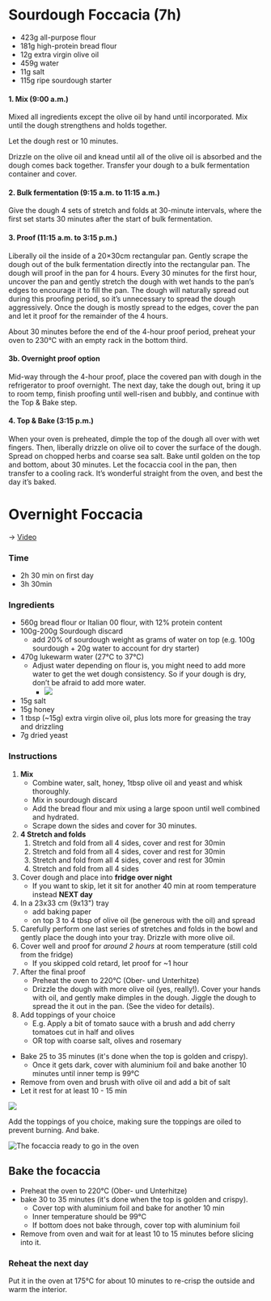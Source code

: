 
# Sourdough Foccacia (7h)

- 423g all-purpose flour
- 181g high-protein bread flour
- 12g extra virgin olive oil
- 459g water
- 11g salt
- 115g ripe sourdough starter

#### 1. Mix (9:00 a.m.)  
Mixed all ingredients except the olive oil by hand until incorporated. Mix until the dough strengthens and holds together.

Let the dough rest or 10 minutes. 

Drizzle on the olive oil and knead until all of the olive oil is absorbed and the dough comes back together. Transfer your dough to a bulk fermentation container and cover.

#### 2. Bulk fermentation (9:15 a.m. to 11:15 a.m.)  
Give the dough 4 sets of stretch and folds at 30-minute intervals, where the first set starts 30 minutes after the start of bulk fermentation. 
#### 3. Proof (11:15 a.m. to 3:15 p.m.)  
Liberally oil the inside of a 20×30cm rectangular pan. 
Gently scrape the dough out of the bulk fermentation directly into the rectangular pan. 
The dough will proof in the pan for 4 hours. 
Every 30 minutes for the first hour, uncover the pan and gently stretch the dough with wet hands to the pan’s edges to encourage it to fill the pan. The dough will naturally spread out during this proofing period, so it’s unnecessary to spread the dough aggressively. Once the dough is mostly spread to the edges, cover the pan and let it proof for the remainder of the 4 hours. 

About 30 minutes before the end of the 4-hour proof period, preheat your oven to 230°C with an empty rack in the bottom third.
#### 3b. Overnight proof option
Mid-way through the 4-hour proof, place the covered pan with dough in the refrigerator to proof overnight. The next day, take the dough out, bring it up to room temp, finish proofing until well-risen and bubbly, and continue with the Top & Bake step.

#### 4. Top & Bake (3:15 p.m.)  
When your oven is preheated, dimple the top of the dough all over with wet fingers. Then, liberally drizzle on olive oil to cover the surface of the dough. Spread on chopped herbs and coarse sea salt. Bake until golden on the top and bottom, about 30 minutes. Let the focaccia cool in the pan, then transfer to a cooling rack. It’s wonderful straight from the oven, and best the day it’s baked.

# Overnight Foccacia
→ [Video](https://www.youtube.com/watch?v=O1WQTKuWWfM)

### Time
- 2h 30 min on first day
- 3h 30min

### Ingredients
- 560g bread flour or Italian 00 flour, with 12% protein content
- 100g-200g Sourdough discard
	- add 20% of sourdough weight as grams of water on top (e.g. 100g sourdough + 20g water to account for dry starter)
- 470g lukewarm water (27°C to 37°C)
	- Adjust water depending on flour is, you might need to add more water to get the wet dough consistency. So if your dough is dry, don’t be afraid to add more water.
	  - ![](/images/CleanShot%202024-07-04%20at%2009.43.31@2x.png)
- 15g salt
- 15g honey
- 1 tbsp (~15g) extra virgin olive oil, plus lots more for greasing the tray and drizzling
- 7g dried yeast

### Instructions
1. **Mix**
   - Combine water, salt, honey, 1tbsp olive oil and yeast and whisk thoroughly. 
   - Mix in sourdough discard
   - Add the bread flour and mix using a large spoon until well combined and hydrated.
   - Scrape down the sides and cover for 30 minutes.
2. **4 Stretch and folds** 
	1. Stretch and fold from all 4 sides, cover and rest for 30min
	2. Stretch and fold from all 4 sides, cover and rest for 30min
	3. Stretch and fold from all 4 sides, cover and rest for 30min
	4. Stretch and fold from all 4 sides
3. Cover dough and place into **fridge over night**
	- If you want to skip, let it sit for another 40 min at room temperature instead
**NEXT day**
4.  In a 23x33 cm (9x13") tray 
	 - add baking paper 
	 - on top 3 to 4 tbsp of olive oil (be generous with the oil) and spread
 5. Carefully perform one last series of stretches and folds in the bowl and gently place the dough into your tray. Drizzle with more olive oil.
 6. Cover well and proof for _around 2 hours_ at room temperature (still cold from the fridge)
	 - If you skipped cold retard, let proof for ~1 hour
 7. After the final proof
	 - Preheat the oven to 220°C (Ober- und Unterhitze)
	 - Drizzle the dough with more olive oil (yes, really!). 
	       Cover your hands with oil, and gently make dimples in the dough. Jiggle the dough to spread the it out in the pan. (See the video for details).
   8. Add toppings of your choice
	   - E.g. Apply a bit of tomato sauce with a brush and add cherry tomatoes cut in half and olives
	   - OR top with coarse salt, olives and rosemary
   - Bake 25 to 35 minutes (it's done when the top is golden and crispy).
	   - Once it gets dark, cover with aluminium foil and bake another 10 minutes until inner temp is 99°C
   - Remove from oven and brush with olive oil and add a bit of salt
   - Let it rest for at least 10 - 15 min

![](https://images.squarespace-cdn.com/content/v1/5bc319cfa09a7e06a471700a/004044d0-b62c-499d-934c-49b5cf204665/focaccia+dimples.jpg)

Add the toppings of you choice, making sure the toppings are oiled to prevent burning. And bake.

![The focaccia ready to go in the oven](https://images.squarespace-cdn.com/content/v1/5bc319cfa09a7e06a471700a/83749883-5e8c-42b9-9a90-805b2a0b769e/focaccia+with+toppings.jpg)


## Bake the focaccia

- Preheat the oven to 220°C (Ober- und Unterhitze)
- bake 30 to 35 minutes (it's done when the top is golden and crispy).
	- Cover top with aluminium foil and bake for another 10 min
	- Inner temperature should be 99°C
	- If bottom does not bake through, cover top with aluminium foil
- Remove from oven and wait for at least 10 to 15 minutes before slicing into it.

### Reheat the next day
Put it in the oven at 175°C for about 10 minutes to re-crisp the outside and warm the interior.